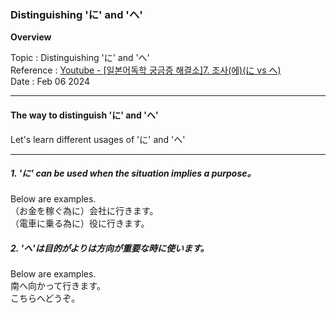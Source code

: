 ### Distinguishing 'に' and 'へ'

**Overview**

Topic : Distinguishing 'に' and 'へ'<br>
Reference : [Youtube - [일본어독학 궁금증 해결소]7. 조사(에)(に vs へ)](https://youtu.be/3TerpglOhDk?si=vajbHxwiAMzyr-OV)<br>
Date : Feb 06 2024<br>

---

#### The way to distinguish 'に' and 'へ'

Let's learn different usages of 'に' and 'へ'<br>

---

##### 1. 'に' can be used when the situation implies a purpose。

Below are examples.<br>
（お金を稼ぐ為に）会社に行きます。<br>
（電車に乗る為に）役に行きます。<br>

##### 2. 'へ'は目的がよりは方向が重要な時に使います。

Below are examples.<br>
南へ向かって行きます。<br>
こちらへどうぞ。<br>
